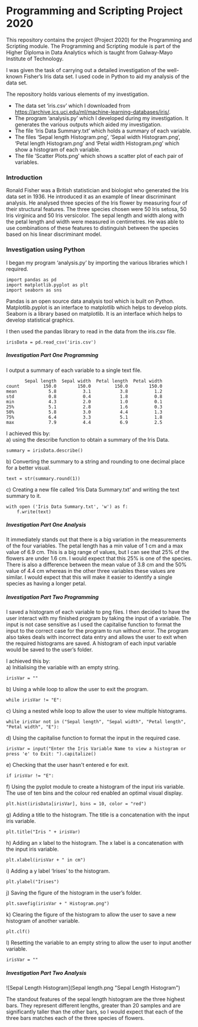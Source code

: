 # Programming and Scripting Project 2020

This repository contains the project (Project 2020) for the Programming and Scripting module.  The Programming and Scripting module is part of the Higher Diploma in Data Analytics which is taught from Galway-Mayo Institute of Technology.

I was given the task of carrying out a detailed investigation of the well-known Fisher’s Iris data set.  I used code in Python to aid my analysis of the data set.

The repository holds various elements of my investigation.
-	The data set ‘iris.csv’ which I downloaded from https://archive.ics.uci.edu/ml/machine-learning-databases/iris/.
-	The program ‘analysis.py’ which I developed during my investigation.  It generates the various outputs which aided my investigation.
-	The file ‘Iris Data Summary.txt’ which holds a summary of each variable.
-	The files ‘Sepal length Histogram.png’, ‘Sepal width Histogram.png’, ‘Petal length Histogram.png’ and ‘Petal width Histogram.png’ which show a histogram of each variable.
-	The file ‘Scatter Plots.png’ which shows a scatter plot of each pair of variables.

### Introduction
Ronald Fisher was a British statistician and biologist who generated the Iris data set in 1936.  He introduced it as an example of linear discriminant analysis.  He analysed three species of the Iris flower by measuring four of their structural features. The three species chosen were 50 Iris setosa, 50 Iris virginica and 50 Iris versicolor.  The sepal length and width along with the petal length and width were measured in centimetres.  He was able to use combinations of these features to distinguish between the species based on his linear discriminant model.

### Investigation using Python
I began my program ‘analysis.py’ by importing the various libraries which I required.

    import pandas as pd
    import matplotlib.pyplot as plt
    import seaborn as sns

Pandas is an open source data analysis tool which is built on Python.
Matplotlib.pyplot is an interface to matplotlib which helps to develop plots.
Seaborn is a library based on matplotlib.  It is an interface which helps to develop statistical graphics.

I then used the pandas library to read in the data from the iris.csv file.

    irisData = pd.read_csv('iris.csv')
    
##### Investigation Part One Programming
I output a summary of each variable to a single text file.

           Sepal length  Sepal width  Petal length  Petal width
    count         150.0        150.0         150.0        150.0
    mean            5.8          3.1           3.8          1.2
    std             0.8          0.4           1.8          0.8
    min             4.3          2.0           1.0          0.1
    25%             5.1          2.8           1.6          0.3
    50%             5.8          3.0           4.4          1.3
    75%             6.4          3.3           5.1          1.8
    max             7.9          4.4           6.9          2.5

I achieved this by:<br>
a) using the describe function to obtain a summary of the Iris Data.

    summary = irisData.describe()
    
b) Converting the summary to a string and rounding to one decimal place for a better visual.

    text = str(summary.round(1))

c) Creating a new file called ‘Iris Data Summary.txt’ and writing the text summary to it.

    with open ('Iris Data Summary.txt', 'w') as f:
        f.write(text)

##### Investigation Part One Analysis
It immediately stands out that there is a big variation in the measurements of the four variables.  The petal length has a min value of 1 cm and a max value of 6.9 cm.  This is a big range of values, but I can see that 25% of the flowers are under 1.6 cm.  I would expect that this 25% is one of the species.  There is also a difference between the mean value of 3.8 cm and the 50% value of 4.4 cm whereas in the other three variables these values are similar.  I would expect that this will make it easier to identify a single species as having a longer petal.


##### Investigation Part Two Programming
I saved a histogram of each variable to png files.  I then decided to have the user interact with my finished program by taking the input of a variable.  The input is not case sensitive as I used the capitalise function to format the input to the correct case for the program to run without error.  The program also takes deals with incorrect data entry and allows the user to exit when the required histograms are saved.  A histogram of each input variable would be saved to the user’s folder.

I achieved this by:<br>
a) Initialising the variable with an empty string.

    irisVar = ""
    
b) Using a while loop to allow the user to exit the program.

    while irisVar != "E":
    
c) Using a nested while loop to allow the user to view multiple histograms.

    while irisVar not in ("Sepal length", "Sepal width", "Petal length", "Petal width", "E"):
    
d) Using the capitalise function to format the input in the required case.

    irisVar = input("Enter the Iris Variable Name to view a histogram or press 'e' to Exit: ").capitalize()
        
e) Checking that the user hasn't entered e for exit.

    if irisVar != "E":
    
f) Using the pyplot module to create a histogram of the input iris variable.  The use of ten bins and the colour red enabled an optimal visual display.

    plt.hist(irisData[irisVar], bins = 10, color = "red")
        
g) Adding a title to the histogram.  The title is a concatenation with the input iris variable.

    plt.title("Iris " + irisVar)
        
h) Adding an x label to the histogram.  The x label is a concatenation with the input iris variable.
        
    plt.xlabel(irisVar + " in cm")
    
i) Adding a y label ‘Irises’ to the histogram.

    plt.ylabel("Irises")
        
j) Saving the figure of the histogram in the user’s folder.

    plt.savefig(irisVar + " Histogram.png")
        
k) Clearing the figure of the histogram to allow the user to save a new histogram of another variable.

    plt.clf()
    
l) Resetting the variable to an empty string to allow the user to input another variable.

    irisVar = ""

##### Investigation Part Two Analysis
![Sepal Length Histogram](Sepal length.png "Sepal Length Histogram")

The standout features of the sepal length histogram are the three highest bars.  They represent different lengths, greater than 20 samples and are significantly taller than the other bars, so I would expect that each of the three bars matches each of the three species of flowers.
